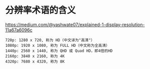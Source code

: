 # 分辨率术语的含义

https://medium.com/@yashwate07/explained-1-display-resolution-11a67a6096c

```
720p: 1280 x 720, 称为 HD（中文译为"高清"）
1080p: 1920 x 1080, 称为 FULL HD（中文称为全高清）
1440p: 2560 x 1440, 称为 QHD 或 Quad HD，即4倍的HD
2160p: 3840 x 2160, 称为 4K
4320p: 7680 x 4320, 称为 8K
```

